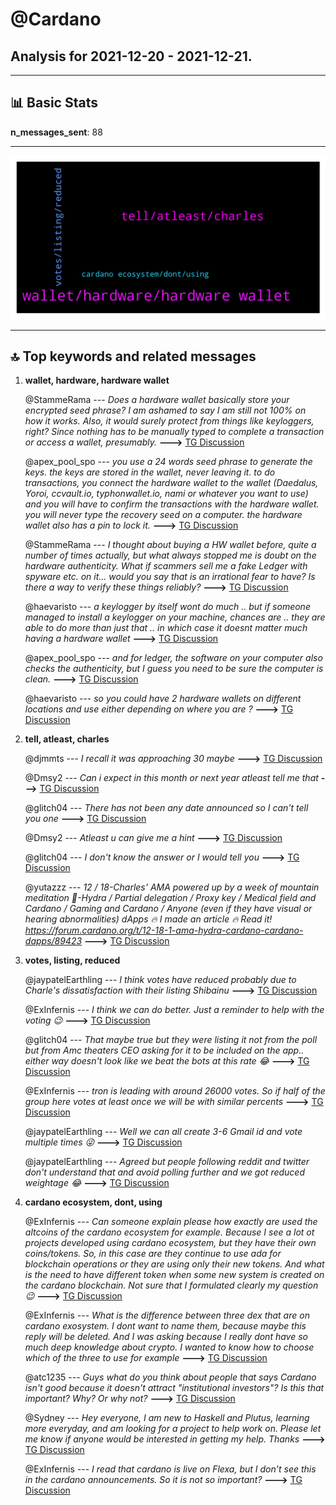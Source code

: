 # **@Cardano**
 ## Analysis for **2021-12-20** - **2021-12-21**.

---

## 📊 **Basic Stats**

**n_messages_sent**: 88

---
![wordcloud](Cardano_1Days_wordcloud.png)

---


## 🔝 **Top keywords and related messages**

1. **wallet, hardware, hardware wallet**

    @StammeRama --- *Does a hardware wallet basically store your encrypted seed phrase? I am ashamed to say I am still not 100% on how it works. Also, it would surely protect from things like keyloggers, right? Since nothing has to be manually typed to complete a transaction or access a wallet, presumably.* **--->** [TG Discussion](https://t.me/Cardano/760972)

    @apex_pool_spo --- *you use a 24 words seed phrase to generate the keys. the keys are stored in the wallet, never leaving it. to do transactions, you connect the hardware wallet to the wallet (Daedalus, Yoroi, ccvault.io, typhonwallet.io, nami or whatever you want to use) and you will have to confirm the transactions with the hardware wallet. you will never type the recovery seed on a computer. the hardware wallet also has a pin to lock it.* **--->** [TG Discussion](https://t.me/Cardano/760975)

    @StammeRama --- *I thought about buying a HW wallet before, quite a number of times actually, but what always stopped me is doubt on the hardware authenticity. What if scammers sell me a fake Ledger with spyware etc. on it... would you say that is an irrational fear to have? Is there a way to verify these things reliably?* **--->** [TG Discussion](https://t.me/Cardano/760989)

    @haevaristo --- *a keylogger by itself wont do much .. but if someone managed to install a keylogger on your machine, chances are .. they are able to do more than just that .. in which case it doesnt matter much having a hardware wallet* **--->** [TG Discussion](https://t.me/Cardano/760977)

    @apex_pool_spo --- *and for ledger, the software on your computer also checks the authenticity, but I guess you need to be sure the computer is clean.* **--->** [TG Discussion](https://t.me/Cardano/760995)

    @haevaristo --- *so you could have 2 hardware wallets on different locations and use either depending on where you are ?* **--->** [TG Discussion](https://t.me/Cardano/760990)

2. **tell, atleast, charles**

    @djmmts --- *I recall it was approaching 30 maybe* **--->** [TG Discussion](https://t.me/Cardano/761073)

    @Dmsy2 --- *Can i expect in this month or next year atleast tell me that* **--->** [TG Discussion](https://t.me/Cardano/760767)

    @glitch04 --- *There has not been any date announced so I can't tell you one* **--->** [TG Discussion](https://t.me/Cardano/760766)

    @Dmsy2 --- *Atleast u can give me a hint* **--->** [TG Discussion](https://t.me/Cardano/760771)

    @glitch04 --- *I don't know the answer or I would tell you* **--->** [TG Discussion](https://t.me/Cardano/760768)

    @yutazzz --- *12 / 18-Charles' AMA powered up by a week of mountain meditation 🎉-Hydra / Partial delegation / Proxy key / Medical field and Cardano / Gaming and Cardano / Anyone (even if they have visual or hearing abnormalities) dApps 🔥 I made an article 🔥 Read it!  https://forum.cardano.org/t/12-18-1-ama-hydra-cardano-cardano-dapps/89423* **--->** [TG Discussion](https://t.me/Cardano/760723)

3. **votes, listing, reduced**

    @jaypatelEarthling --- *I think votes have reduced probably due to Charle's dissatisfaction with their listing Shibainu* **--->** [TG Discussion](https://t.me/Cardano/760775)

    @ExInfernis --- *I think we can do better. Just a reminder to help with the voting 😉* **--->** [TG Discussion](https://t.me/Cardano/760773)

    @glitch04 --- *That maybe true but they were listing it not from the poll but from Amc theaters CEO asking for it to be included on the app..  either way doesn't look like we beat the bots at this rate 😂* **--->** [TG Discussion](https://t.me/Cardano/760777)

    @ExInfernis --- *tron is leading with around 26000 votes. So if half of the group here votes at least once we will be with similar percents* **--->** [TG Discussion](https://t.me/Cardano/760781)

    @jaypatelEarthling --- *Well we can all create 3-6 Gmail id and vote multiple times 😜* **--->** [TG Discussion](https://t.me/Cardano/760779)

    @jaypatelEarthling --- *Agreed but people following reddit and twitter don't understand that and avoid polling further and we got reduced weightage 😂* **--->** [TG Discussion](https://t.me/Cardano/760778)

4. **cardano ecosystem, dont, using**

    @ExInfernis --- *Can someone explain please how exactly are used the altcoins of the cardano ecosystem for example. Because I see a lot ot projects developed using cardano ecosystem, but they have their own coins/tokens. So, in this case are they continue to use ada for blockchain operations or they are using only their new tokens. And what is the need to have different token when some new system is created on the cardano blockchain. Not sure that I formulated clearly my question 😉* **--->** [TG Discussion](https://t.me/Cardano/760941)

    @ExInfernis --- *What is the difference between three dex that are on cardano exosystem. I dont want to name them, because maybe this reply will be deleted. And I was asking because I really dont have so much deep knowledge about crypto. I wanted to know how to choose which of the three to use for example* **--->** [TG Discussion](https://t.me/Cardano/760642)

    @atc1235 --- *Guys what do you think about people that says Cardano isn't good because it doesn't attract "institutional investors"? Is this that important? Why? Or why not?* **--->** [TG Discussion](https://t.me/Cardano/761055)

    @Sydney --- *Hey everyone, I am new to Haskell and Plutus, learning more everyday, and am looking for a project to help work on. Please let me know if anyone would be interested in getting my help. Thanks* **--->** [TG Discussion](https://t.me/Cardano/761022)

    @ExInfernis --- *I read that cardano is live on Flexa, but I don't see this in the cardano announcements. So it is not so important?* **--->** [TG Discussion](https://t.me/Cardano/760760)

